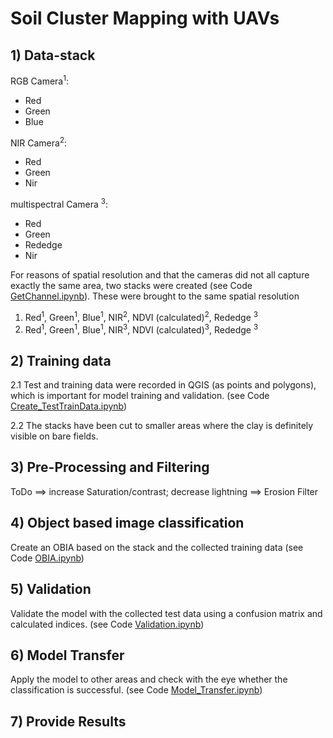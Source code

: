 # Soil Cluster Mapping with UAVs
 
## 1) Data-stack
RGB Camera<sup>1</sup>:
 - Red
 - Green
 - Blue

NIR Camera<sup>2</sup>:
- Red
- Green
- Nir

multispectral Camera <sup>3</sup>:
- Red
- Green
- Rededge
- Nir

For reasons of spatial resolution and that the cameras did not all capture exactly the same area, two stacks were created (see Code [GetChannel.ipynb](https://github.com/carobro/VP2_SoilMapping/blob/main/Code/DataStack.ipynb)). These were brought to the same spatial resolution

 1) Red<sup>1</sup>, Green<sup>1</sup>, Blue<sup>1</sup>, NIR<sup>2</sup>, NDVI (calculated)<sup>2</sup>, Rededge <sup>3</sup>
 2) Red<sup>1</sup>, Green<sup>1</sup>, Blue<sup>1</sup>, NIR<sup>3</sup>, NDVI (calculated)<sup>3</sup>, Rededge <sup>3</sup>

## 2) Training data
2.1   Test and training data were recorded in QGIS (as points and polygons), which is important for model training and validation. (see Code [Create_TestTrainData.ipynb](https://github.com/carobro/VP2_SoilMapping/blob/main/Code/Create_TestTrainData.ipynb))

2.2 The stacks have been cut to smaller areas where the clay is definitely visible on bare fields.

## 3) Pre-Processing and Filtering
ToDo
==> increase Saturation/contrast; decrease lightning
==> Erosion Filter


## 4) Object based image classification
Create an OBIA based on the stack and the collected training data (see Code [OBIA.ipynb](https://github.com/carobro/VP2_SoilMapping/blob/main/Code/OBIA.ipynb))


## 5) Validation
Validate the model with the collected test data using a confusion matrix and calculated indices. (see Code [Validation.ipynb](https://github.com/carobro/VP2_SoilMapping/blob/main/Code/Validation.ipynb))


## 6) Model Transfer
Apply the model to other areas and check with the eye whether the classification is successful. (see Code [Model_Transfer.ipynb](https://github.com/carobro/VP2_SoilMapping/blob/main/Code/Model_Transfer.ipynb))


## 7) Provide Results

